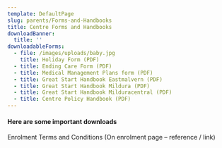 ```yaml
---
template: DefaultPage
slug: parents/Forms-and-Handbooks
title: Centre Forms and Handbooks
downloadBanner:
  title: ''
downloadableForms:
  - file: /images/uploads/baby.jpg
    title: Holiday Form (PDF)
  - title: Ending Care Form (PDF)
  - title: Medical Management Plans form (PDF)
  - title: Great Start Handbook Eastmalvern (PDF)
  - title: Great Start Handbook Mildura (PDF)
  - title: Great Start Handbook Milduracentral (PDF)
  - title: Centre Policy Handbook (PDF)
---
```

#### Here are some important downloads

Enrolment Terms and Conditions (On enrolment page – reference / link)
